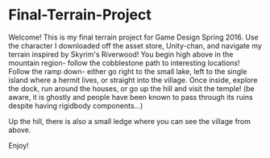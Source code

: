 # Final-Terrain-Project
Welcome! This is my final terrain project for Game Design Spring 2016.
Use the character I downloaded off the asset store, Unity-chan, and navigate my terrain inspired by Skyrim's Riverwood!
You begin high above in the mountain region- follow the cobblestone path to interesting locations!
Follow the ramp down- either go right to the small lake, left to the single island where a hermit lives, or straight into the village.
Once inside, explore the dock, run around the houses, or go up the hill and visit the temple! (be aware, it is ghostly and people have been
known to pass through its ruins despite having rigidbody components...)

Up the hill, there is also a small ledge where you can see the village from above.

Enjoy!
